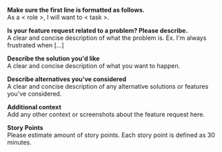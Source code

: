 **Make sure the first line is formatted as follows.**\
As a < role >, I will want to < task >.

**Is your feature request related to a problem? Please describe.**\
A clear and concise description of what the problem is. Ex. I'm always frustrated when [...]

**Describe the solution you'd like**\
A clear and concise description of what you want to happen.

**Describe alternatives you've considered**\
A clear and concise description of any alternative solutions or features you've considered.

**Additional context**\
Add any other context or screenshots about the feature request here.

**Story Points**\
Please estimate amount of story points. Each story point is defined as 30 minutes.
